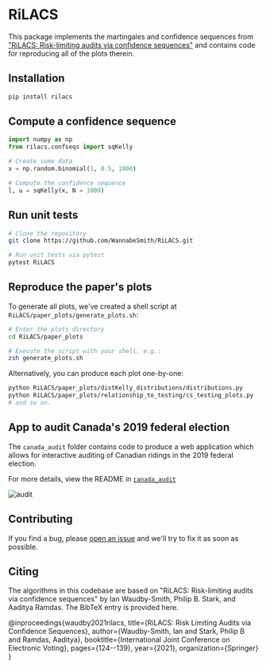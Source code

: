 # RiLACS

This package implements the martingales and confidence sequences from ["RiLACS: Risk-limiting audits via confidence sequences"](https://arxiv.org/pdf/2107.11323.pdf) and contains code for reproducing all of the plots therein.

## Installation

```zsh
pip install rilacs
```

## Compute a confidence sequence

```python
import numpy as np
from rilacs.confseqs import sqKelly

# Create some data
x = np.random.binomial(1, 0.5, 1000)

# Compute the confidence sequence
l, u = sqKelly(x, N = 1000)
```

## Run unit tests
```zsh
# Clone the repository 
git clone https://github.com/WannabeSmith/RiLACS.git

# Run unit tests via pytest
pytest RiLACS
```

## Reproduce the paper's plots

To generate all plots, we've created a shell script at `RiLACS/paper_plots/generate_plots.sh`:

```zsh
# Enter the plots directory
cd RiLACS/paper_plots

# Execute the script with your shell, e.g.:
zsh generate_plots.sh
```

Alternatively, you can produce each plot one-by-one:

```zsh
python RiLACS/paper_plots/distKelly_distributions/distributions.py
python RiLACS/paper_plots/relationship_to_testing/cs_testing_plots.py
# and so on.
```

## App to audit Canada's 2019 federal election

The `canada_audit` folder contains code to produce a web application which allows for interactive auditing of Canadian ridings in the 2019 federal election.

For more details, view the README in [`canada_audit`](./canada_audit)

![audit](https://ian.waudbysmith.com/audit_demo_quick.gif)

## Contributing

If you find a bug, please [open an issue](https://github.com/wannabesmith/RiLACS/issues) and we'll try to fix it as soon as possible.

## Citing

The algorithms in this codebase are based on "RiLACS: Risk-limiting audits via confidence sequences" by Ian Waudby-Smith, Philip B. Stark, and Aaditya Ramdas. The BibTeX entry is provided here.

@inproceedings{waudby2021rilacs,
  title={RiLACS: Risk Limiting Audits via Confidence Sequences},
  author={Waudby-Smith, Ian and Stark, Philip B and Ramdas, Aaditya},
  booktitle={International Joint Conference on Electronic Voting},
  pages={124--139},
  year={2021},
  organization={Springer}
}

